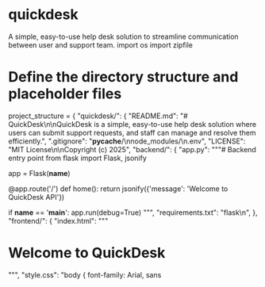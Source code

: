 # quickdesk
A simple, easy-to-use help desk solution to streamline communication between user and support team.
import os
import zipfile

# Define the directory structure and placeholder files
project_structure = {
    "quickdesk/": {
        "README.md": "# QuickDesk\n\nQuickDesk is a simple, easy-to-use help desk solution where users can submit support requests, and staff can manage and resolve them efficiently.",
        ".gitignore": "__pycache__/\nnode_modules/\n.env",
        "LICENSE": "MIT License\n\nCopyright (c) 2025",
        "backend/": {
            "app.py": """# Backend entry point
from flask import Flask, jsonify

app = Flask(__name__)

@app.route('/')
def home():
    return jsonify({'message': 'Welcome to QuickDesk API'})

if __name__ == '__main__':
    app.run(debug=True)
""",
            "requirements.txt": "flask\n",
        },
        "frontend/": {
            "index.html": """<!DOCTYPE html>
<html>
<head>
  <title>QuickDesk</title>
</head>
<body>
  <h1>Welcome to QuickDesk</h1>
  <script src="app.js"></script>
</body>
</html>
""",
            "style.css": "body { font-family: Arial, sans

